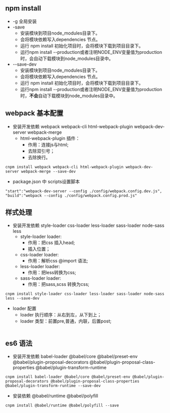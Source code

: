 ## npm install
- -g 全局安装
- -save
    - 安装模块到项目node_modules目录下。
    - 会将模块依赖写入dependencies 节点。
    - 运行 npm install 初始化项目时，会将模块下载到项目目录下。
    - 运行npm install --production或者注明NODE_ENV变量值为production时，会自动下载模块到node_modules目录中。
- --save-dev 
    - 安装模块到项目node_modules目录下。
    - 会将模块依赖写入dependencies 节点。
    - 运行 npm install 初始化项目时，会将模块下载到项目目录下。
    - 运行npm install --production或者注明NODE_ENV变量值为production时，**不会**自动下载模块到node_modules目录中。
## webpack 基本配置
- 安装开发依赖 webpack webpack-cli html-webpack-plugin webpack-dev-server webpack-merge
    - html-webpack-plugin 插件：
        - 作用：连接js与html;
        - 去除双引号；
        - 去除换行。
```
cnpm install webpack webpack-cli html-webpack-plugin webpack-dev-server webpack-merge --save-dev

```
- package.json 中 scripts设置脚本
```
"start":"webpack-dev-server --config ./config/webpack.config.dev.js",
"build":"webpack --config ./config/webpack.config.prod.js"
```
## 样式处理
- 安装开发依赖 style-loader css-loader less-loader sass-loader node-sass less
    - style-loader loader:
        - 作用：把css 插入head;
        - 插入位置；
    - css-loader loader:
        - 作用：解析css @import 语法;
    - less-loader loader:
        - 作用：把less转换为css;
    - sass-loader loader:
        - 作用：把sass,scss 转换为css;
```
cnpm install style-loader css-loader less-loader sass-loader node-sass less --save-dev
```
- loader 配置
    - loader 执行顺序：从右到左，从下到上；
    - loader 类型：前置pre,普通，内联，后置post;
```
```
## es6 语法
- 安装开发依赖 babel-loader @babel/core @babel/preset-env @babel/plugin-proposal-decorators @babel/plugin-proposal-class-properties @babel/plugin-transform-runtime
```
cnpm install babel-loader @babel/core @babel/preset-env @babel/plugin-proposal-decorators @babel/plugin-proposal-class-properties @babel/plugin-transform-runtime --save-dev
```
- 安装依赖 @babel/runtime @babel/polyfill
```
cnpm install @babel/runtime @babel/polyfill --save
```
